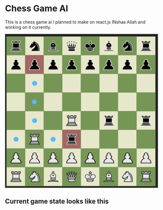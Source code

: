 # Chess Game AI

This is a chess game ai I planned to make on react.js INshaa Allah and working on it currently.

![alt text](image.png)

## Current game state looks like this
